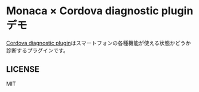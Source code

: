 # Monaca × Cordova diagnostic plugin デモ

[Cordova diagnostic plugin](https://github.com/dpa99c/cordova-diagnostic-plugin#usage)はスマートフォンの各種機能が使える状態かどうか診断するプラグインです。

## LICENSE

MIT